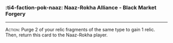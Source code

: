 ### :ti4-faction-pok-naaz: __Naaz-Rokha Alliance - Black Market Forgery__

---
<span style="font-variant:small-caps;">Action</span>: Purge 2 of your relic fragments of the same type to gain 1 relic. Then, return this card to the Naaz-Rokha player.